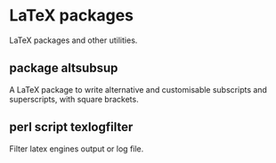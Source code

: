 # LaTeX packages

LaTeX packages and other utilities.

## package altsubsup

A LaTeX package to write alternative and customisable subscripts and
superscripts, with square brackets.

## perl script texlogfilter

Filter latex engines output or log file.
